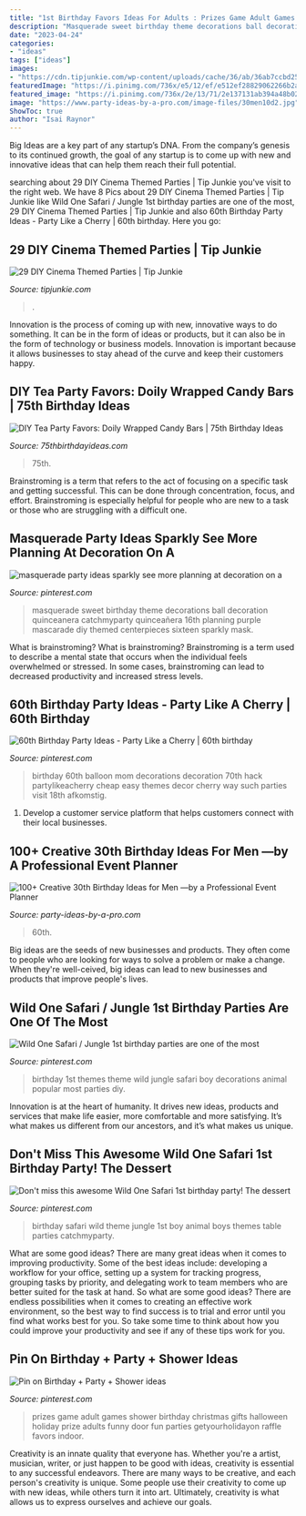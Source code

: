 ```yaml
---
title: "1st Birthday Favors Ideas For Adults : Prizes Game Adult Games Shower Birthday Christmas Gifts Halloween Holiday Prize Adults Funny Door Fun Parties Getyourholidayon Raffle Favors Indoor"
description: "Masquerade sweet birthday theme decorations ball decoration quinceanera catchmyparty quinceañera 16th planning purple mascarade diy themed centerpieces sixteen sparkly mask"
date: "2023-04-24"
categories:
- "ideas"
tags: ["ideas"]
images:
- "https://cdn.tipjunkie.com/wp-content/uploads/cache/36/ab/36ab7ccbd250e8b352b3e1b081974704.jpg"
featuredImage: "https://i.pinimg.com/736x/e5/12/ef/e512ef28829062266b2aaf35874b20fd.jpg"
featured_image: "https://i.pinimg.com/736x/2e/13/71/2e137131ab394a48b02a5d5ca4b99120.jpg"
image: "https://www.party-ideas-by-a-pro.com/image-files/30men10d2.jpg"
ShowToc: true
author: "Isai Raynor"
---
```



Big Ideas are a key part of any startup’s DNA. From the company’s genesis to its continued growth, the goal of any startup is to come up with new and innovative ideas that can help them reach their full potential.

	

		
searching about 29 DIY Cinema Themed Parties | Tip Junkie you've visit to the right web. We have 8 Pics about 29 DIY Cinema Themed Parties | Tip Junkie like Wild One Safari / Jungle 1st birthday parties are one of the most, 29 DIY Cinema Themed Parties | Tip Junkie and also 60th Birthday Party Ideas - Party Like a Cherry | 60th birthday. Here you go:
		
    
## 29 DIY Cinema Themed Parties | Tip Junkie

<img loading=lazy src="https://cdn.tipjunkie.com/wp-content/uploads/cache/36/ab/36ab7ccbd250e8b352b3e1b081974704.jpg" onerror="this.onerror=null;this.src='https://tse1.mm.bing.net/th?id=OIP.zVWjQ0zi5FlC4ETRNfWSugHaLH&amp;pid=15.1';" alt="29 DIY Cinema Themed Parties | Tip Junkie">

_Source: tipjunkie.com_

>. 

	

Innovation is the process of coming up with new, innovative ways to do something. It can be in the form of ideas or products, but it can also be in the form of technology or business models. Innovation is important because it allows businesses to stay ahead of the curve and keep their customers happy.

    
## DIY Tea Party Favors: Doily Wrapped Candy Bars | 75th Birthday Ideas

<img loading=lazy src="https://www.75thbirthdayideas.com/wp-content/uploads/2014/03/db55303306994d9d7708fa8a496d3149.jpg" onerror="this.onerror=null;this.src='https://tse2.mm.bing.net/th?id=OIP.DvP61oKXHx9_WV6bYauY2wHaLH&amp;pid=15.1';" alt="DIY Tea Party Favors: Doily Wrapped Candy Bars | 75th Birthday Ideas">

_Source: 75thbirthdayideas.com_

>75th. 

	

Brainstroming is a term that refers to the act of focusing on a specific task and getting successful. This can be done through concentration, focus, and effort. Brainstroming is especially helpful for people who are new to a task or those who are struggling with a difficult one.

    
## Masquerade Party Ideas Sparkly See More Planning At Decoration On A

<img loading=lazy src="https://i.pinimg.com/736x/2e/13/71/2e137131ab394a48b02a5d5ca4b99120.jpg" onerror="this.onerror=null;this.src='https://tse4.mm.bing.net/th?id=OIP.j1ho4EBHZl_kyGSivUiOTgAAAA&amp;pid=15.1';" alt="masquerade party ideas sparkly see more planning at decoration on a">

_Source: pinterest.com_

>masquerade sweet birthday theme decorations ball decoration quinceanera catchmyparty quinceañera 16th planning purple mascarade diy themed centerpieces sixteen sparkly mask. 

	

What is brainstroming?
What is brainstroming? Brainstroming is a term used to describe a mental state that occurs when the individual feels overwhelmed or stressed. In some cases, brainstroming can lead to decreased productivity and increased stress levels.

    
## 60th Birthday Party Ideas - Party Like A Cherry | 60th Birthday

<img loading=lazy src="https://i.pinimg.com/736x/2d/03/1f/2d031fdeb07cf6db9ffb15bd9083d4c6.jpg" onerror="this.onerror=null;this.src='https://tse2.mm.bing.net/th?id=OIP.1sm55PP5nG5wdJOwumBrsAHaLH&amp;pid=15.1';" alt="60th Birthday Party Ideas - Party Like a Cherry | 60th birthday">

_Source: pinterest.com_

>birthday 60th balloon mom decorations decoration 70th hack partylikeacherry cheap easy themes decor cherry way such parties visit 18th afkomstig. 

	

1. Develop a customer service platform that helps customers connect with their local businesses.

    
## 100+ Creative 30th Birthday Ideas For Men —by A Professional Event Planner

<img loading=lazy src="https://www.party-ideas-by-a-pro.com/image-files/30men10d2.jpg" onerror="this.onerror=null;this.src='https://tse1.mm.bing.net/th?id=OIP.PtaEJ5o1zpLHd-qwH8WNtQHaE7&amp;pid=15.1';" alt="100+ Creative 30th Birthday Ideas for Men —by a Professional Event Planner">

_Source: party-ideas-by-a-pro.com_

>60th. 

	

Big ideas are the seeds of new businesses and products. They often come to people who are looking for ways to solve a problem or make a change. When they're well-ceived, big ideas can lead to new businesses and products that improve people's lives.

    
## Wild One Safari / Jungle 1st Birthday Parties Are One Of The Most

<img loading=lazy src="https://i.pinimg.com/736x/dc/39/d3/dc39d34a9413afd3c8eedb290b2292d5.jpg" onerror="this.onerror=null;this.src='https://tse3.mm.bing.net/th?id=OIP.zy85zBgV93N1TOIHPEPxLgHaLH&amp;pid=15.1';" alt="Wild One Safari / Jungle 1st birthday parties are one of the most">

_Source: pinterest.com_

>birthday 1st themes theme wild jungle safari boy decorations animal popular most parties diy. 

	

Innovation is at the heart of humanity. It drives new ideas, products and services that make life easier, more comfortable and more satisfying. It’s what makes us different from our ancestors, and it’s what makes us unique.

    
## Don&#039;t Miss This Awesome Wild One Safari 1st Birthday Party! The Dessert

<img loading=lazy src="https://i.pinimg.com/736x/e5/12/ef/e512ef28829062266b2aaf35874b20fd.jpg" onerror="this.onerror=null;this.src='https://tse3.mm.bing.net/th?id=OIP.8q_zKkVfS1FnKtNe5AUSigHaLk&amp;pid=15.1';" alt="Don&#039;t miss this awesome Wild One Safari 1st birthday party! The dessert">

_Source: pinterest.com_

>birthday safari wild theme jungle 1st boy animal boys themes table parties catchmyparty. 

	

What are some good ideas?
There are many great ideas when it comes to improving productivity. Some of the best ideas include: developing a workflow for your office, setting up a system for tracking progress, grouping tasks by priority, and delegating work to team members who are better suited for the task at hand. So what are some good ideas? There are endless possibilities when it comes to creating an effective work environment, so the best way to find success is to trial and error until you find what works best for you. So take some time to think about how you could improve your productivity and see if any of these tips work for you.

    
## Pin On Birthday + Party + Shower Ideas

<img loading=lazy src="https://i.pinimg.com/736x/6b/0c/53/6b0c53318074ac292376951b3df6fb56.jpg" onerror="this.onerror=null;this.src='https://tse4.mm.bing.net/th?id=OIP.__k5rqWHqTdhQkwBJMQJFwHaLH&amp;pid=15.1';" alt="Pin on Birthday + Party + Shower ideas">

_Source: pinterest.com_

>prizes game adult games shower birthday christmas gifts halloween holiday prize adults funny door fun parties getyourholidayon raffle favors indoor. 

	

Creativity is an innate quality that everyone has. Whether you're a artist, musician, writer, or just happen to be good with ideas, creativity is essential to any successful endeavors. There are many ways to be creative, and each person's creativity is unique. Some people use their creativity to come up with new ideas, while others turn it into art. Ultimately, creativity is what allows us to express ourselves and achieve our goals.

